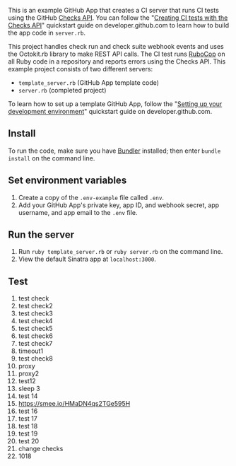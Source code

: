 This is an example GitHub App that creates a CI server that runs CI tests using the GitHub [Checks API](https://developer.github.com/v3/checks/). You can follow the "[Creating CI tests with the Checks API](https://developer.github.com/apps/quickstart-guides/creating-ci-tests-with-the-checks-api/)" quickstart guide on developer.github.com to learn how to build the app code in `server.rb`.

This project handles check run and check suite webhook events and uses the Octokit.rb library to make REST API calls. The CI test runs [RuboCop](https://rubocop.readthedocs.io/en/latest/) on all Ruby code in a repository and reports errors using the Checks API. This example project consists of two different servers:
* `template_server.rb` (GitHub App template code)
* `server.rb` (completed project)

To learn how to set up a template GitHub App, follow the "[Setting up your development environment](https://developer.github.com/apps/quickstart-guides/setting-up-your-development-environment/)" quickstart guide on developer.github.com.

## Install

To run the code, make sure you have [Bundler](http://gembundler.com/) installed; then enter `bundle install` on the command line.

## Set environment variables

1. Create a copy of the `.env-example` file called `.env`.
2. Add your GitHub App's private key, app ID, and webhook secret, app username, and app email to the `.env` file.

## Run the server

1. Run `ruby template_server.rb` or `ruby server.rb` on the command line.
1. View the default Sinatra app at `localhost:3000`.

## Test
1. test check
2. test check2
3. test check3
4. test check4
5. test check5
6. test check6
7. test check7
8. timeout1
9. test check8
10. proxy
11. proxy2
12. test12
13. sleep 3
14. test 14
15. https://smee.io/HMaDN4qs2TGe595H
16. test 16
17. test 17
18. test 18
19. test 19
20. test 20
21. change checks
22. 1018
